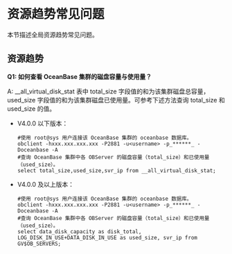 资源趋势常见问题
=============================

本节描述全局资源趋势常见问题。

资源趋势
-------------------------

**Q1: 如何查看 OceanBase 集群的磁盘容量与使用量？**

A: __all_virtual_disk_stat 表中 total_size 字段值的和为该集群磁盘总容量，used_size 字段值的和为该集群磁盘已使用量。可参考下述方法查询 total_size 和 used_size 的值。

* V4.0.0 以下版本：

    ```shell
    #使用 root@sys 用户连接该 OceanBase 集群的 oceanbase 数据库。
    obclient -hxxx.xxx.xxx.xxx -P2881 -u<username> -p_******_ -Doceanbase -A
    #查询 OceanBase 集群中各 OBServer 的磁盘容量（total_size）和已使用量（used_size）。
    select total_size,used_size,svr_ip from __all_virtual_disk_stat;
    ```

* V4.0.0 及以上版本：

    ```shell
    #使用 root@sys 用户连接该 OceanBase 集群的 oceanbase 数据库。
    obclient -hxxx.xxx.xxx.xxx -P2881 -u<username> -p_******_ -Doceanbase -A
    #查询 OceanBase 集群中各 OBServer 的磁盘容量（total_size）和已使用量（used_size）。
    select data_disk_capacity as disk_total, LOG_DISK_IN_USE+DATA_DISK_IN_USE as used_size, svr_ip from GV$OB_SERVERS;
    ```
